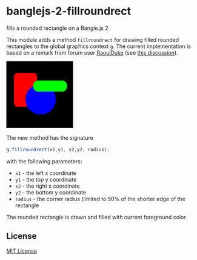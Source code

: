 # banglejs-2-fillroundrect #

fills a rounded rectangle on a Bangle.js 2

This module adds a method `fillroundrect` for drawing filled rounded rectangles to the global graphics context `g`. The current implementation is based on a remark from forum user [RaoulDuke](http://forum.espruino.com/profiles/181747/) (see [this discussion](http://forum.espruino.com/conversations/371330)).

![](Demo.png)

The new method has the signature

```javascript
g.fillroundrect(x1,y1, x2,y2, radius);
```

with the following parameters:

* `x1` - the left x coordinate
* `y1` - the top y coordinate
* `x2` - the right x coordinate
* `y2` - the bottom y coordinate
* `radius` - the corner radius (limited to 50% of the shorter edge of the rectangle

The rounded rectangle is drawn and filled with current foreground color.

## License ##

[MIT License](LICENSE.md)
